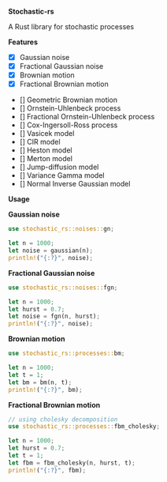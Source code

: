 **Stochastic-rs**

A Rust library for stochastic processes

**Features**
- [x] Gaussian noise
- [x] Fractional Gaussian noise
- [x] Brownian motion
- [x] Fractional Brownian motion
- [] Geometric Brownian motion
- [] Ornstein-Uhlenbeck process
- [] Fractional Ornstein-Uhlenbeck process
- [] Cox-Ingersoll-Ross process
- [] Vasicek model
- [] CIR model
- [] Heston model
- [] Merton model
- [] Jump-diffusion model
- [] Variance Gamma model
- [] Normal Inverse Gaussian model

**Usage**

**Gaussian noise**

```rust
use stochastic_rs::noises::gn;

let n = 1000;
let noise = gaussian(n);
println!("{:?}", noise);
```


**Fractional Gaussian noise**
```rust
use stochastic_rs::noises::fgn;

let n = 1000;
let hurst = 0.7;
let noise = fgn(n, hurst);
println!("{:?}", noise);
```

**Brownian motion**
```rust
use stochastic_rs::processes::bm;

let n = 1000;
let t = 1;
let bm = bm(n, t);
println!("{:?}", bm);
```

**Fractional Brownian motion**
```rust
// using cholesky decomposition
use stochastic_rs::processes::fbm_cholesky;

let n = 1000;
let hurst = 0.7;
let t = 1;
let fbm = fbm_cholesky(n, hurst, t);
println!("{:?}", fbm);
```